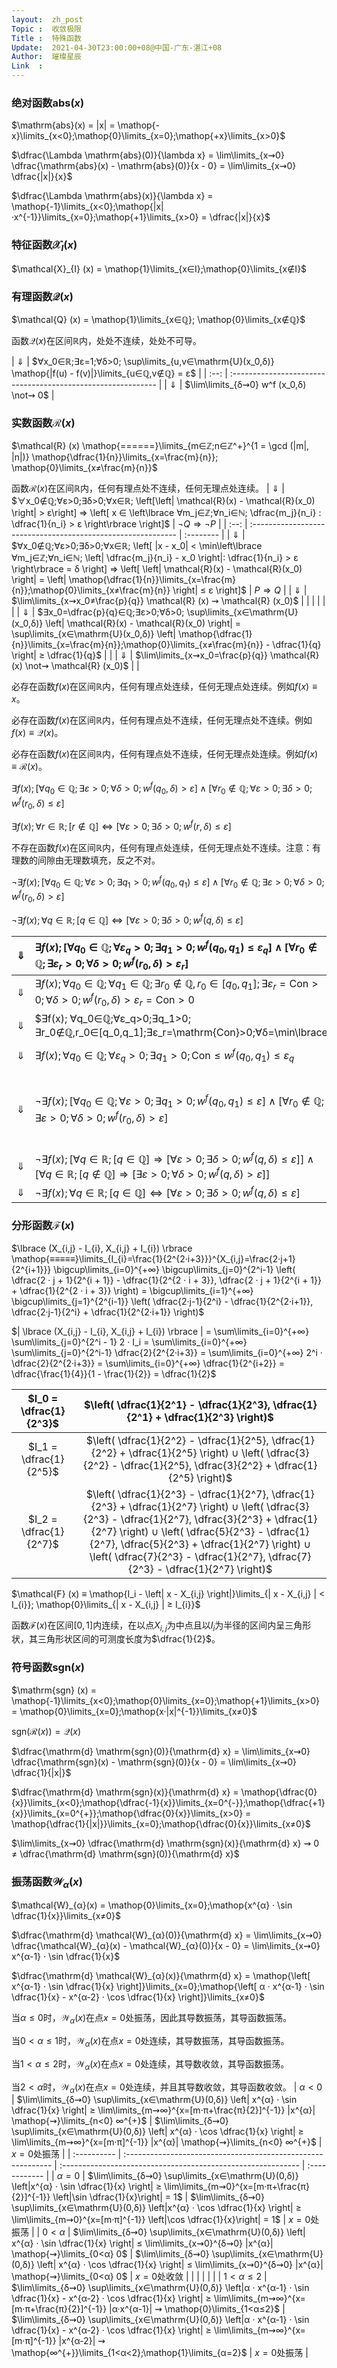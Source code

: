 ```yaml
---
layout:  zh_post
Topic :  收敛极限
Title :  特殊函数
Update:  2021-04-30T23:00:00+08@中国-广东-湛江+08
Author:  璀璨星辰
Link  :
---
```


### 绝对函数$\mathrm{abs}(x)$

$\mathrm{abs}(x) = |x| = \mathop{-x}\limits_{x<0};\mathop{0}\limits_{x=0};\mathop{+x}\limits_{x>0}$

$\dfrac{\Lambda \mathrm{abs}(0)}{\lambda x} = \lim\limits_{x⇝0} \dfrac{\mathrm{abs}(x) - \mathrm{abs}(0)}{x - 0} = \lim\limits_{x⇝0} \dfrac{|x|}{x}$

$\dfrac{\Lambda \mathrm{abs}(x)}{\lambda x} = \mathop{-1}\limits_{x<0};\mathop{|x|·x^{-1}}\limits_{x=0};\mathop{+1}\limits_{x>0} = \dfrac{|x|}{x}$

### 特征函数$\mathcal{X}_{I} (x)$

$\mathcal{X}_{I} (x) = \mathop{1}\limits_{x∈I};\mathop{0}\limits_{x∉I}$

### 有理函数$\mathcal{Q} (x)$

$\mathcal{Q} (x) = \mathop{1}\limits_{x∈ℚ}; \mathop{0}\limits_{x∉ℚ}$

函数$\mathcal{Q} (x)$在区间$ℝ$内，处处不连续，处处不可导。

| $⇓$  | $∀x_0∈ℝ;∃ε=1;∀δ>0; \sup\limits_{u,v∈\mathrm{U}(x_0,δ)} \mathop{|f(u) - f(v)|}\limits_{u∈ℚ,v∉ℚ} = ε$ |
| :--: | :----------------------------------------------------------- |
| $⇓$  | $\lim\limits_{δ⇝0} w^f (x_0,δ) \not⇝ 0$                      |

### 实数函数$\mathcal{R} (x)$

$\mathcal{R} (x) \mathop{======}\limits_{m∈ℤ;n∈ℤ^+}^{1 = \gcd (|m|, |n|)} \mathop{\dfrac{1}{n}}\limits_{x=\frac{m}{n}}; \mathop{0}\limits_{x≠\frac{m}{n}}$

函数$\mathcal{R} (x)$在区间$ℝ$内，任何有理点处不连续，任何无理点处连续。
| $⇓$  | $∀x_0∉ℚ;∀ε>0;∃δ>0;∀x∈ℝ; \left[\left| \mathcal{R}(x) - \mathcal{R}(x_0) \right| > ε\right] ⇒ \left[ x ∈ \left\lbrace ∀m_j∈ℤ;∀n_i∈ℕ; \dfrac{m_j}{n_i} : \dfrac{1}{n_i} > ε \right\rbrace \right]$ | $¬Q ⇒ ¬P$ |
| :--: | :----------------------------------------------------------- | :-------- |
| $⇓$  | $∀x_0∉ℚ;∀ε>0;∃δ>0;∀x∈ℝ; \left[ |x - x_0| < \min\left\lbrace ∀m_j∈ℤ;∀n_i∈ℕ; \left| \dfrac{m_j}{n_i} - x_0 \right|: \dfrac{1}{n_i} > ε \right\rbrace = δ \right] ⇒ \left[ \left| \mathcal{R}(x) - \mathcal{R}(x_0) \right| = \left| \mathop{\dfrac{1}{n}}\limits_{x=\frac{m}{n}};\mathop{0}\limits_{x≠\frac{m}{n}} \right| ≤ ε \right]$ | $P ⇒ Q$   |
| $⇓$  | $\lim\limits_{x⇝x_0≠\frac{p}{q}} \mathcal{R} (x) ⇝ \mathcal{R} (x_0)$ |           |
|      |                                                              |           |
| $⇓$  | $∃x_0=\dfrac{p}{q}∈ℚ;∃ε>0;∀δ>0; \sup\limits_{x∈\mathrm{U}(x_0,δ)} \left| \mathcal{R}(x) - \mathcal{R}(x_0) \right| = \sup\limits_{x∈\mathrm{U}(x_0,δ)} \left| \mathop{\dfrac{1}{n}}\limits_{x=\frac{m}{n}};\mathop{0}\limits_{x≠\frac{m}{n}} - \dfrac{1}{q} \right| ≥ \dfrac{1}{q}$ |           |
| $⇓$  | $\lim\limits_{x⇝x_0=\frac{p}{q}} \mathcal{R} (x) \not⇝ \mathcal{R} (x_0)$ |           |

必存在函数$f (x)$在区间$ℝ$内，任何有理点处连续，任何无理点处连续。例如$f (x) ≡ x$。

必存在函数$f (x)$在区间$ℝ$内，任何有理点处不连续，任何无理点处不连续。例如$f (x) ≡ \mathcal{Q}(x)$。

必存在函数$f (x)$在区间$ℝ$内，任何有理点处不连续，任何无理点处连续。例如$f (x) ≡ \mathcal{R}(x)$。

$∃f(x); \left[ ∀q_0∈ℚ;∃ε>0;∀δ>0; w^{f}(q_0,δ) > ε \right] ∧ \left[ ∀r_0∉ℚ;∀ε>0;∃δ>0; w^{f}(r_0,δ) ≤ ε \right]$

$∃f(x);∀r∈ℝ; [r∉ℚ] ⇔ \left[ ∀ε>0;∃δ>0; w^{f}(r,δ) ≤ ε \right]$

不存在函数$f (x)$在区间$ℝ$内，任何有理点处连续，任何无理点处不连续。注意：有理数的间隙由无理数填充，反之不对。

$¬∃f(x); \left[ ∀q_0∈ℚ;∀ε>0;∃q_1>0; w^{f}(q_0,q_1) ≤ ε \right] ∧ \left[ ∀r_0∉ℚ;∃ε>0;∀δ>0; w^{f}(r_0,δ) > ε \right]$

$¬∃f(x);∀q∈ℝ; [q∈ℚ] ⇔ \left[ ∀ε>0;∃δ>0; w^{f}(q,δ) ≤ ε \right]$

| $⇓$  | $∃f(x); \left[ ∀q_0∈ℚ;∀ε_q>0;∃q_1>0; w^{f}(q_0,q_1) ≤ ε_q \right] ∧ \left[ ∀r_0∉ℚ;∃ε_r>0;∀δ>0; w^{f}(r_0,δ) > ε_r \right]$ | $P$                  |
| :--: | :----------------------------------------------------------- | :------------------- |
| $⇓$  | $∃f(x); ∀q_0∈ℚ;∀q_1∈ℚ; ∃r_0∉ℚ,r_0∈[q_0,q_1];∃ε_r=\mathrm{Con}>0;∀δ>0; w^{f}(r_0,δ) > ε_r = \mathrm{Con} > 0$ |                      |
| $⇓$  | $∃f(x); ∀q_0∈ℚ;∀ε_q>0;∃q_1>0; ∃r_0∉ℚ,r_0∈[q_0,q_1];∃ε_r=\mathrm{Con}>0;∀δ=\min\lbrace |q_0-r_0|,|q_1-r_0| \rbrace; 0 < \mathrm{Con} = ε_r < w^{f}(r_0,δ) ≤ w^{f}(q_0,q_1) ≤ ε_q$ |                      |
| $⇓$  | $∃f(x); ∀q_0∈ℚ;∀ε_q>0;∃q_1>0; \mathrm{Con} ≤ w^{f}(q_0,q_1) ≤ ε_q$ | $Q = \mathrm{False}$ |
| $⇓$  | $¬∃f(x); \left[ ∀q_0∈ℚ;∀ε>0;∃q_1>0; w^{f}(q_0,q_1) ≤ ε \right] ∧ \left[ ∀r_0∉ℚ;∃ε>0;∀δ>0; w^{f}(r_0,δ) > ε \right]$ | $¬Q ∧ (P → Q) ⇒ ¬P$  |
| $⇓$  | $¬∃f(x); \left[ ∀q∈ℝ; [q∈ℚ] ⇒ [∀ε>0;∃δ>0; w^{f}(q,δ) ≤ ε] \right] ∧ \left[ ∀q∈ℝ; [q∉ℚ] ⇒ [∃ε>0;∀δ>0; w^{f}(q,δ) > ε] \right]$ |                      |
| $⇓$  | $¬∃f(x);∀q∈ℝ; [q∈ℚ] ⇔ \left[ ∀ε>0;∃δ>0; w^{f}(q,δ) ≤ ε \right]$ |                      |

### 分形函数$\mathcal{F} (x)$

$\lbrace (X_{i,j} - I_{i}, X_{i,j} + I_{i}) \rbrace \mathop{≡≡≡≡≡}\limits_{I_{i}=\frac{1}{2^{2·i+3}}}^{X_{i,j}=\frac{2·j+1}{2^{i+1}}} \bigcup\limits_{i=0}^{+∞} \bigcup\limits_{j=0}^{2^i-1} \left( \dfrac{2 · j + 1}{2^{i + 1}} - \dfrac{1}{2^{2 · i + 3}}, \dfrac{2 · j + 1}{2^{i + 1}} + \dfrac{1}{2^{2 · i + 3}} \right) = \bigcup\limits_{i=1}^{+∞} \bigcup\limits_{j=1}^{2^{i-1}} \left( \dfrac{2·j-1}{2^i} - \dfrac{1}{2^{2·i+1}}, \dfrac{2·j-1}{2^i} + \dfrac{1}{2^{2·i+1}} \right)$

$| \lbrace (X_{i,j} - I_{i}, X_{i,j} + I_{i}) \rbrace | = \sum\limits_{i=0}^{+∞} \sum\limits_{j=0}^{2^i - 1} 2 · I_i = \sum\limits_{i=0}^{+∞} \sum\limits_{j=0}^{2^i-1} \dfrac{2}{2^{2·i+3}} = \sum\limits_{i=0}^{+∞} 2^i · \dfrac{2}{2^{2·i+3}} = \sum\limits_{i=0}^{+∞} \dfrac{1}{2^{i+2}} = \dfrac{\frac{1}{4}}{1 - \frac{1}{2}} = \dfrac{1}{2}$

| $I_0 = \dfrac{1}{2^3}$ | $\left( \dfrac{1}{2^1} - \dfrac{1}{2^3}, \dfrac{1}{2^1} + \dfrac{1}{2^3} \right)$ |
| :--------------------: | :----------------------------------------------------------: |
| $I_1 = \dfrac{1}{2^5}$ | $\left( \dfrac{1}{2^2} - \dfrac{1}{2^5}, \dfrac{1}{2^2} + \dfrac{1}{2^5} \right) ∪ \left( \dfrac{3}{2^2} - \dfrac{1}{2^5}, \dfrac{3}{2^2} + \dfrac{1}{2^5} \right)$ |
| $I_2 = \dfrac{1}{2^7}$ | $\left( \dfrac{1}{2^3} - \dfrac{1}{2^7}, \dfrac{1}{2^3} + \dfrac{1}{2^7} \right) ∪ \left( \dfrac{3}{2^3} - \dfrac{1}{2^7}, \dfrac{3}{2^3} + \dfrac{1}{2^7} \right) ∪ \left( \dfrac{5}{2^3} - \dfrac{1}{2^7}, \dfrac{5}{2^3} + \dfrac{1}{2^7} \right) ∪ \left( \dfrac{7}{2^3} - \dfrac{1}{2^7}, \dfrac{7}{2^3} - \dfrac{1}{2^7} \right)$ |

$\mathcal{F} (x) ≡ \mathop{I_i - \left| x - X_{i,j} \right|}\limits_{| x - X_{i,j} | < I_{i}}; \mathop{0}\limits_{| x - X_{i,j} | ≥ I_{i}}$

函数$\mathcal{F} (x)$在区间$[0, 1]$内连续，在以点$X_{i,j}$为中点且以$I_i$为半径的区间内呈三角形状，其三角形状区间的可测度长度为$\dfrac{1}{2}$。

### 符号函数$\mathrm{sgn} (x)$

$\mathrm{sgn} (x) = \mathop{-1}\limits_{x<0};\mathop{0}\limits_{x=0};\mathop{+1}\limits_{x>0} = \mathop{0}\limits_{x=0};\mathop{x·|x|^{-1}}\limits_{x≠0}$

$\mathrm{sgn} (\mathcal{R} (x)) = \mathcal{Q} (x)$

$\dfrac{\mathrm{d} \mathrm{sgn}(0)}{\mathrm{d} x} = \lim\limits_{x⇝0} \dfrac{\mathrm{sgn}(x) - \mathrm{sgn}(0)}{x - 0} = \lim\limits_{x⇝0} \dfrac{1}{|x|}$

$\dfrac{\mathrm{d} \mathrm{sgn}(x)}{\mathrm{d} x} = \mathop{\dfrac{0}{x}}\limits_{x<0};\mathop{\dfrac{-1}{x}}\limits_{x=0^{-}};\mathop{\dfrac{+1}{x}}\limits_{x=0^{+}};\mathop{\dfrac{0}{x}}\limits_{x>0} = \mathop{\dfrac{1}{|x|}}\limits_{x=0};\mathop{\dfrac{0}{x}}\limits_{x≠0}$

$\lim\limits_{x⇝0} \dfrac{\mathrm{d} \mathrm{sgn}(x)}{\mathrm{d} x} ⇝ 0 ≠ \dfrac{\mathrm{d} \mathrm{sgn}(0)}{\mathrm{d} x}$

### 振荡函数$\mathcal{W}_{α}(x)$

$\mathcal{W}_{α}(x) = \mathop{0}\limits_{x=0};\mathop{x^{α} · \sin \dfrac{1}{x}}\limits_{x≠0}$

$\dfrac{\mathrm{d} \mathcal{W}_{α}(0)}{\mathrm{d} x} = \lim\limits_{x⇝0} \dfrac{\mathcal{W}_{α}(x) - \mathcal{W}_{α}(0)}{x - 0} = \lim\limits_{x⇝0} x^{α-1} · \sin \dfrac{1}{x}$

$\dfrac{\mathrm{d} \mathcal{W}_{α}(x)}{\mathrm{d} x} = \mathop{\left[ x^{α-1} · \sin \dfrac{1}{x} \right]}\limits_{x=0};\mathop{\left[ α · x^{α-1} · \sin \dfrac{1}{x} - x^{α-2} · \cos \dfrac{1}{x} \right]}\limits_{x≠0}$

当$α ≤ 0$时，$\mathcal{W}_{α}(x)$在点$x = 0$处振荡，因此其导数振荡，其导函数振荡。

当$0 < α ≤ 1$时，$\mathcal{W}_{α} (x)$在点$x = 0$处连续，其导数振荡，其导函数振荡。

当$1 < α ≤ 2$时，$\mathcal{W}_{α}(x)$在点$x = 0$处连续，其导数收敛，其导函数振荡。

当$2 < α$时，$\mathcal{W}_{α}(x)$在点$x = 0$处连续，并且其导数收敛，其导函数收敛。
| $α < 0$     | $\lim\limits_{δ⇝0} \sup\limits_{x∈\mathrm{U}(0,δ)} \left| x^{α} · \sin \dfrac{1}{x} \right| ≥ \lim\limits_{m⇝∞}^{x=[m·π+\frac{π}{2}]^{-1}} |x^{α}| \mathop{⇝}\limits_{n<0} ∞^{+}$ | $\lim\limits_{δ⇝0} \sup\limits_{x∈\mathrm{U}(0,δ)} \left| x^{α} · \cos \dfrac{1}{x} \right| ≥ \lim\limits_{m⇝∞}^{x=[m·π]^{-1}} |x^{α}| \mathop{⇝}\limits_{n<0} ∞^{+}$ | $x = 0$处振荡 |
| :---------- | :----------------------------------------------------------- | :----------------------------------------------------------- | :------------ |
| $α = 0$     | $\lim\limits_{δ⇝0} \sup\limits_{x∈\mathrm{U}(0,δ)} \left|x^{α} · \sin \dfrac{1}{x} \right| ≥ \lim\limits_{m⇝0}^{x=[m·π+\frac{π}{2}]^{-1}} \left|\sin \dfrac{1}{x}\right| = 1$ | $\lim\limits_{δ⇝0} \sup\limits_{x∈\mathrm{U}(0,δ)} \left|x^{α} · \cos \dfrac{1}{x} \right| ≥ \lim\limits_{m⇝0}^{x=[m·π]^{-1}} \left|\cos \dfrac{1}{x}\right| = 1$ | $x = 0$处振荡 |
| $0 < α$     | $\lim\limits_{δ⇝0} \sup\limits_{x∈\mathrm{U}(0,δ)} \left| x^{α} · \sin \dfrac{1}{x} \right| ≤ \lim\limits_{x⇝0}^{δ⇝0} |x^{α}| \mathop{⇝}\limits_{0<α} 0$ | $\lim\limits_{δ⇝0} \sup\limits_{x∈\mathrm{U}(0,δ)} \left| x^{α} · \cos \dfrac{1}{x} \right| ≤ \lim\limits_{x⇝0}^{δ⇝0} |x^{α}| \mathop{⇝}\limits_{0<α} 0$ | $x=0$处收敛   |
|             |                                                              |                                                              |               |
| $1 < α ≤ 2$ | $\lim\limits_{δ⇝0} \sup\limits_{x∈\mathrm{U}(0,δ)} \left|α · x^{α-1} · \sin \dfrac{1}{x} - x^{α-2} · \cos \dfrac{1}{x} \right| ≥ \lim\limits_{m⇝∞}^{x=[m·π+\frac{π}{2}]^{-1}} |α·x^{α-1}| ⇝ \mathop{0}\limits_{1<α≤2}$ | $\lim\limits_{δ⇝0} \sup\limits_{x∈\mathrm{U}(0,δ)} \left|α · x^{α-1} · \sin \dfrac{1}{x} - x^{α-2} · \cos \dfrac{1}{x} \right| ≥ \lim\limits_{m⇝∞}^{x=[m·π]^{-1}} |x^{α-2}| ⇝ \mathop{∞^{+}}\limits_{1<α<2};\mathop{1}\limits_{α=2}$ | $x=0$处振荡   |


